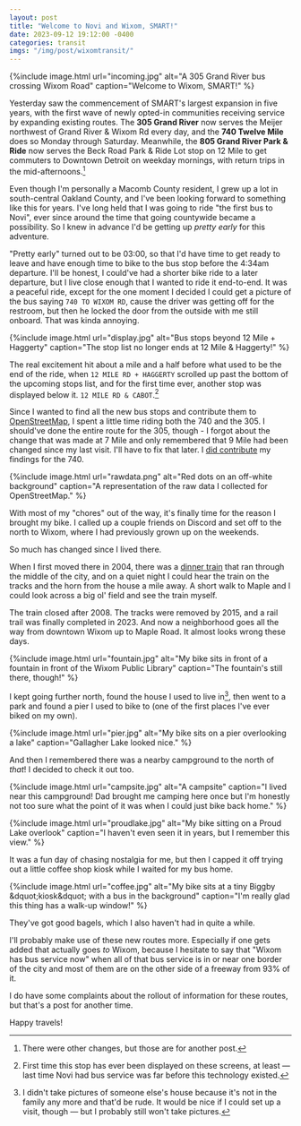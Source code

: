 ```yaml
---
layout: post
title: "Welcome to Novi and Wixom, SMART!"
date: 2023-09-12 19:12:00 -0400
categories: transit
imgs: "/img/post/wixomtransit/"
---
```


{%include image.html url="incoming.jpg" alt="A 305 Grand River bus crossing Wixom Road" caption="Welcome to Wixom, SMART!" %}

Yesterday saw the commencement of SMART's largest expansion in five years, with the first wave of newly opted-in communities receiving service by expanding existing routes. The **305 Grand River** now serves the Meijer northwest of Grand River & Wixom Rd every day, and the **740 Twelve Mile** does so Monday through Saturday. Meanwhile, the **805 Grand River Park & Ride** now serves the Beck Road Park & Ride Lot stop on 12 Mile to get commuters to Downtown Detroit on weekday mornings, with return trips in the mid-afternoons.[^1]

Even though I'm personally a Macomb County resident, I grew up a lot in south-central Oakland County, and I've been looking forward to something like this for years. I've long held that I was going to ride "the first bus to Novi", ever since around the time that going countywide became a possibility. So I knew in advance I'd be getting up *pretty early* for this adventure.

"Pretty early" turned out to be 03:00, so that I'd have time to get ready to leave and have enough time to bike to the bus stop before the 4:34am departure. I'll be honest, I could've had a shorter bike ride to a later departure, but I live close enough that I wanted to ride it end-to-end. It was a peaceful ride, except for the one moment I decided I could get a picture of the bus saying `740 TO WIXOM RD`, cause the driver was getting off for the restroom, but then he locked the door from the outside with me still onboard. That was kinda annoying.

{%include image.html url="display.jpg" alt="Bus stops beyond 12 Mile + Haggerty" caption="The stop list no longer ends at 12 Mile & Haggerty!" %}

The real excitement hit about a mile and a half before what used to be the end of the ride, when `12 MILE RD + HAGGERTY` scrolled up past the bottom of the upcoming stops list, and for the first time ever, another stop was displayed below it. `12 MILE RD & CABOT`.[^2]

Since I wanted to find all the new bus stops and contribute them to [OpenStreetMap](https://openstreetmap.org), I spent a little time riding both the 740 and the 305. I should've done the entire route for the 305, though - I forgot about the change that was made at 7 Mile and only remembered that 9 Mile had been changed since my last visit. I'll have to fix that later. I [did contribute](https://www.openstreetmap.org/changeset/141134784) my findings for the 740.

{%include image.html url="rawdata.png" alt="Red dots on an off-white background" caption="A representation of the raw data I collected for OpenStreetMap." %}

With most of my "chores" out of the way, it's finally time for the reason I brought my bike. I called up a couple friends on Discord and set off to the north to Wixom, where I had previously grown up on the weekends.

So much has changed since I lived there.

When I first moved there in 2004, there was a [dinner train](https://en.wikipedia.org/wiki/Michigan_Star_Clipper_Dinner_Train) that ran through the middle of the city, and on a quiet night I could hear the train on the tracks and the horn from the house a mile away. A short walk to Maple and I could look across a big ol' field and see the train myself.

The train closed after 2008. The tracks were removed by 2015, and a rail trail was finally completed in 2023. And now a neighborhood goes all the way from downtown Wixom up to Maple Road. It almost looks wrong these days.

{%include image.html url="fountain.jpg" alt="My bike sits in front of a fountain in front of the Wixom Public Library" caption="The fountain's still there, though!" %}

I kept going further north, found the house I used to live in[^3], then went to a park and found a pier I used to bike to (one of the first places I've ever biked on my own).

{%include image.html url="pier.jpg" alt="My bike sits on a pier overlooking a lake" caption="Gallagher Lake looked nice." %}

And then I remembered there was a nearby campground to the north of *that*! I decided to check it out too.

{%include image.html url="campsite.jpg" alt="A campsite" caption="I lived near this campground! Dad brought me camping here once but I'm honestly not too sure what the point of it was when I could just bike back home." %}

{%include image.html url="proudlake.jpg" alt="My bike sitting on a Proud Lake overlook" caption="I haven't even seen it in years, but I remember this view." %}

It was a fun day of chasing nostalgia for me, but then I capped it off trying out a little coffee shop kiosk while I waited for my bus home.

{%include image.html url="coffee.jpg" alt="My bike sits at a tiny Biggby &dquot;kiosk&dquot; with a bus in the background" caption="I'm really glad this thing has a walk-up window!" %}

They've got good bagels, which I also haven't had in quite a while.

I'll probably make use of these new routes more. Especially if one gets added that actually goes *to* Wixom, because I hesitate to say that "Wixom has bus service now" when all of that bus service is in or near one border of the city and most of them are on the other side of a freeway from 93% of it.

I do have some complaints about the rollout of information for these routes, but that's a post for another time.

Happy travels!

[^1]: There were other changes, but those are for another post.
[^2]: First time this stop has ever been displayed on these screens, at least — last time Novi had bus service was far before this technology existed.
[^3]: I didn't take pictures of someone else's house because it's not in the family any more and that'd be rude. It would be nice if I could set up a visit, though — but I probably still won't take pictures.